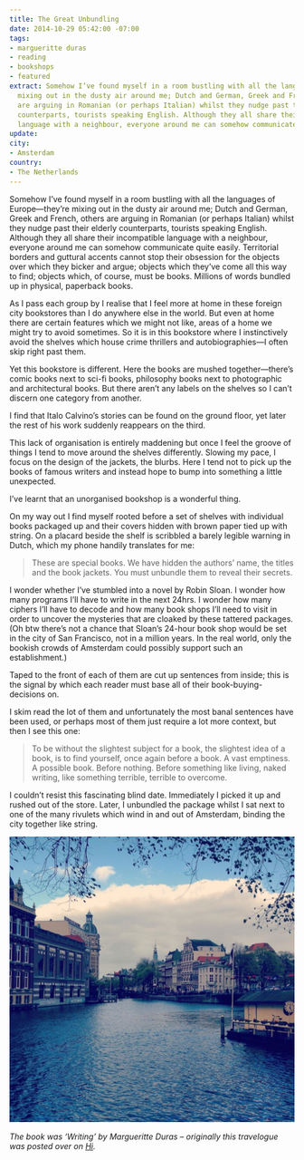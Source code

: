 ```yaml
---
title: The Great Unbundling
date: 2014-10-29 05:42:00 -07:00
tags:
- margueritte duras
- reading
- bookshops
- featured
extract: Somehow I’ve found myself in a room bustling with all the languages of Europe—they’re
  mixing out in the dusty air around me; Dutch and German, Greek and French, others
  are arguing in Romanian (or perhaps Italian) whilst they nudge past their elderly
  counterparts, tourists speaking English. Although they all share their incompatible
  language with a neighbour, everyone around me can somehow communicate quite easily.
update: 
city:
- Amsterdam
country:
- The Netherlands
---
```


Somehow I’ve found myself in a room bustling with all the languages of Europe—they’re mixing out in the dusty air around me; Dutch and German, Greek and French, others are arguing in Romanian (or perhaps Italian) whilst they nudge past their elderly counterparts, tourists speaking English. Although they all share their incompatible language with a neighbour, everyone around me can somehow communicate quite easily. Territorial borders and guttural accents cannot stop their obsession for the objects over which they bicker and argue; objects which they’ve come all this way to find; objects which, of course, must be books. Millions of words bundled up in physical, paperback books.

As I pass each group by I realise that I feel more at home in these foreign city bookstores than I do anywhere else in the world. But even at home there are certain features which we might not like, areas of a home we might try to avoid sometimes. So it is in this bookstore where I instinctively avoid the shelves which house crime thrillers and autobiographies—I often skip right past them.

Yet this bookstore is different. Here the books are mushed together—there’s comic books next to sci-fi books, philosophy books next to photographic and architectural books. But there aren’t any labels on the shelves so I can’t discern one category from another.

I find that Italo Calvino’s stories can be found on the ground floor, yet later the rest of his work suddenly reappears on the third.

This lack of organisation is entirely maddening but once I feel the groove of things I tend to move around the shelves differently. Slowing my pace, I focus on the design of the jackets, the blurbs. Here I tend not to pick up the books of famous writers and instead hope to bump into something a little unexpected.

I’ve learnt that an unorganised bookshop is a wonderful thing.

On my way out I find myself rooted before a set of shelves with individual books packaged up and their covers hidden with brown paper tied up with string. On a placard beside the shelf is scribbled a barely legible warning in Dutch, which my phone handily translates for me:

> These are special books. We have hidden the authors’ name, the titles and the book jackets. You must unbundle them to reveal their secrets.

I wonder whether I’ve stumbled into a novel by Robin Sloan. I wonder how many programs I’ll have to write in the next 24hrs. I wonder how many ciphers I’ll have to decode and how many book shops I’ll need to visit in order to uncover the mysteries that are cloaked by these tattered packages. (Oh btw there’s not a chance that Sloan’s 24-hour book shop would be set in the city of San Francisco, not in a million years. In the real world, only the bookish crowds of Amsterdam could possibly support such an establishment.)

Taped to the front of each of them are cut up sentences from inside; this is the signal by which each reader must base all of their book-buying-decisions on.

I skim read the lot of them and unfortunately the most banal sentences have been used, or perhaps most of them just require a lot more context, but then I see this one:

> To be without the slightest subject for a book, the slightest idea of a book, is to find yourself, once again before a book. A vast emptiness. A possible book. Before nothing. Before something like living, naked writing, like something terrible, terrible to overcome.

I couldn’t resist this fascinating blind date. Immediately I picked it up and rushed out of the store. Later, I unbundled the package whilst I sat next to one of the many rivulets which wind in and out of Amsterdam, binding the city together like string.

![A canal outside the bookshop](/uploads/canal.jpg)

*The book was ‘Writing’ by Margueritte Duras – originally this travelogue was posted over on [Hi](https://hi.co/moments/6metdt9k).*
